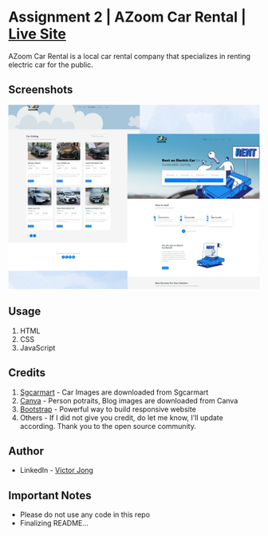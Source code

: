 # Assignment 2 | AZoom Car Rental | [Live Site]( https://victorjongsoon.github.io/isit207-azoom/)
AZoom Car Rental is a local car rental company that specializes in renting electric car for the public.

## Screenshots
![desktop1](./img/main1.png)

## Usage
1. HTML
2. CSS
3. JavaScript

## Credits
1. [Sgcarmart](https://www.sgcarmart.com/main/index.php) - Car Images are downloaded from Sgcarmart
2. [Canva](https://www.canva.com/) - Person potraits, Blog images are downloaded from Canva
3. [Bootstrap](https://getbootstrap.com/) - Powerful way to build responsive website
4. Others - If I did not give you credit, do let me know, I'll update according. Thank you to the open source community.

## Author
- LinkedIn - [Victor Jong](https://www.linkedin.com/in/victorjongsoon/)

## Important Notes
- Please do not use any code in this repo
- Finalizing README...
